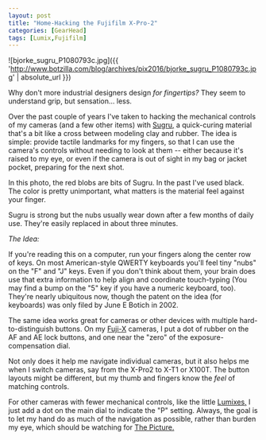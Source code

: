 ```yaml
---
layout: post
title: "Home-Hacking the Fujifilm X-Pro-2"
categories: [GearHead]
tags: [Lumix,Fujifilm]
---
```



![bjorke_sugru_P1080793c.jpg]({{ 'http://www.botzilla.com/blog/archives/pix2016/bjorke_sugru_P1080793c.jpg' | absolute_url }})

Why don't more industrial designers design <i>for fingertips?</i> They seem to understand grip, but sensation... less.

Over the past couple of years I've taken to hacking the mechanical controls of my cameras (and a few other items) with <a href="http://www.sugru.com/" target="_new">Sugru,</a> a quick-curing material that's a bit like a cross between modeling clay and rubber. The idea is simple: provide tactile landmarks for my fingers, so that I can use the camera's controls without needing to look at them -- either because it's raised to my eye, or even if the camera is out of sight in my bag or jacket pocket, preparing for the next shot.

<!--more-->
In this photo, the red blobs are bits of Sugru. In the past I've used black. The color is pretty unimportant, what matters is the material feel against your finger.

Sugru is strong but the nubs usually wear down after a few months of daily use. They're easily replaced in about three minutes.

<i>The Idea:</i>

If you're reading this on a computer, run your fingers along the center row of keys. On most American-style QWERTY keyboards you'll feel tiny "nubs" on the "F" and "J" keys. Even if you don't think about them, your brain does use that extra information to help align and coordinate touch-typing (You may find a bump on the "5" key if you have a numeric keyboard, too). They're nearly ubiquitous now, though the patent on the idea (for keyboards) was only filed by June E Botich in 2002. 

The same idea works great for cameras or other devices with multiple hard-to-distinguish buttons. On my <a href="http://www.botzilla.com/blog/archives/cat_fujifilm.html">Fuji-X</a> cameras, I put a dot of rubber on the AF and AE lock buttons, and one near the "zero" of the exposure-compensation dial.

Not only does it help me navigate individual cameras, but it also helps me when I switch cameras, say from the X-Pro2 to X-T1 or X100T. The button layouts might be different, but my thumb and fingers know the <i>feel</i> of matching controls.

For other cameras with fewer mechanical controls, like the little <a href="http://www.botzilla.com/blog/archives/cat_leicasonic.html">Lumixes,</a> I just add a dot on the main dial to indicate the "P" setting. Always, the goal is to let my hand do as much of the navigation as possible, rather than burden my eye, which should be watching for <a href="http://www.botzilla.com/blog/archives/000308.html">The Picture.</a>
